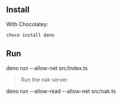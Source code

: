 ## Install

With Chocolatey:

```powershell
choco install deno
```

## Run

deno run --allow-net src/index.ts

> Run the oak server

deno run --allow-read --allow-net src/oak.ts
